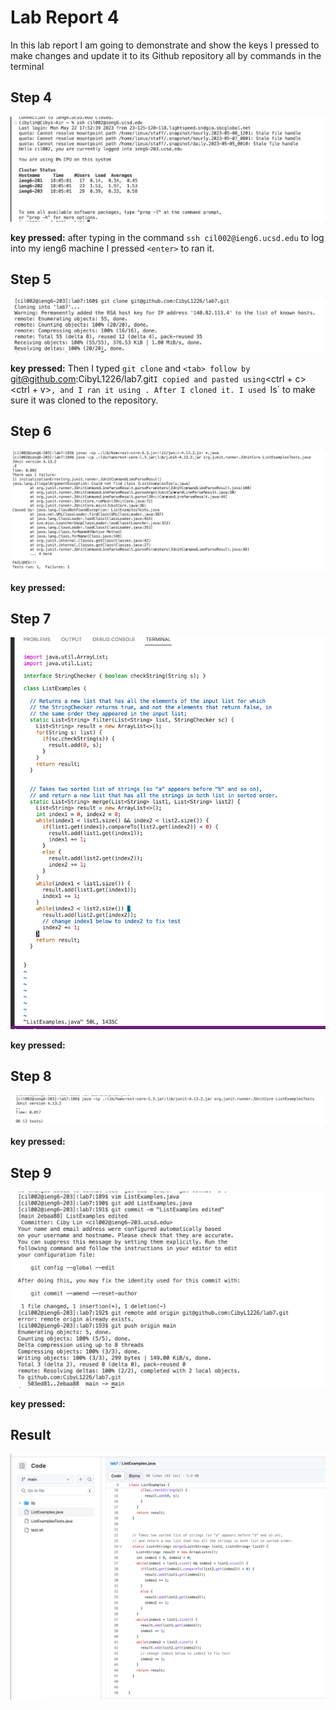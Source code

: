 # Lab Report 4
In this lab report I am going to demonstrate and show the keys I pressed to make changes and update it to its Github repository all by commands in the terminal
## Step 4
![image](logintoieng6.png)

**key pressed:** after typing in the command `ssh cil002@ieng6.ucsd.edu` to log into my ieng6 machine I pressed `<enter>` to ran it. 

## Step 5
![image](clone_lab7.png)

**key pressed:** Then I typed `git clone` and `<tab> follow by `git@github.com:CibyL1226/lab7.git` I copied and pasted using `<ctrl + c> <ctrl + v>`, and I ran it using `<enter>`. After I cloned it. I used `ls` to make sure it was cloned to the repository. 

## Step 6
![image](TestFailure.png)

**key pressed:**

## Step 7
![image](ListExamples.png)

**key pressed:** 

## Step 8
![image](TestWork.png)

**key pressed:** 

## Step 9
![image](push_commit.png)

**key pressed:** 

## Result 
![image](repo_changed.png)
